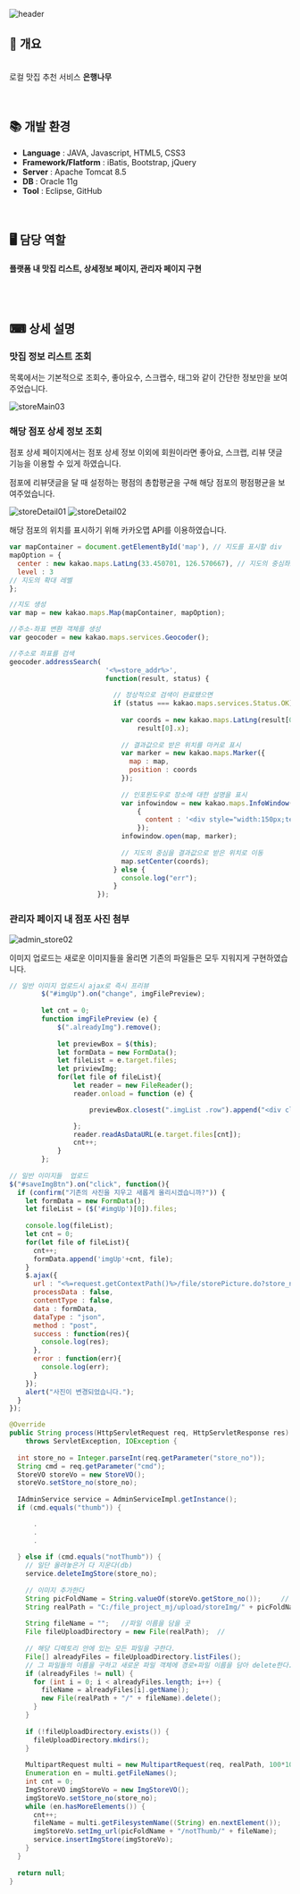 ![header](https://capsule-render.vercel.app/api?type=soft&fontColor=ffffff&color=f59810&height=200&section=header&text=은행나무&fontSize=50)


## 🎈 개요
<br>
로컬 맛집 추천 서비스 <b>은행나무</b>
<br><br><br>

## 📚 개발 환경
* <b>Language</b> : JAVA, Javascript, HTML5, CSS3
* <b>Framework/Flatform</b> : iBatis, Bootstrap, jQuery
* <b>Server</b> : Apache Tomcat 8.5
* <b>DB</b> : Oracle 11g
* <b>Tool</b> : Eclipse, GitHub
<br><br><br>

## 🖥 담당 역할
#### 플랫폼 내 맛집 리스트, 상세정보 페이지, 관리자 페이지 구현
<br><br>

## ⌨ 상세 설명
### 맛집 정보 리스트 조회

목록에서는 기본적으로 조회수, 좋아요수, 스크랩수, 태그와 같이 간단한 정보만을 보여주었습니다.

![storeMain03](https://github.com/jjgod66/jjgod66/assets/125471355/03b06494-2de6-40d7-80f8-fecf4458aed6)

### 해당 점포 상세 정보 조회

점포 상세 페이지에서는 점포 상세 정보 이외에 회원이라면 좋아요, 스크랩, 리뷰 댓글 기능을 이용할 수 있게 하였습니다.

점포에 리뷰댓글을 달 때 설정하는 평점의 총합평균을 구해 해당 점포의 평점평균을 보여주었습니다.

![storeDetail01](https://github.com/jjgod66/jjgod66/assets/125471355/55ea216b-2d42-45a6-96a1-49b12d75386a)
![storeDetail02](https://github.com/jjgod66/jjgod66/assets/125471355/007d330d-c649-4dc0-9290-097abcc00762)

해당 점포의 위치를 표시하기 위해 카카오맵 API를 이용하였습니다.

```javascript
var mapContainer = document.getElementById('map'), // 지도를 표시할 div 
mapOption = {
  center : new kakao.maps.LatLng(33.450701, 126.570667), // 지도의 중심좌표
  level : 3
// 지도의 확대 레벨
};

//지도 생성   
var map = new kakao.maps.Map(mapContainer, mapOption);

//주소-좌표 변환 객체를 생성
var geocoder = new kakao.maps.services.Geocoder();

//주소로 좌표를 검색
geocoder.addressSearch(
                        '<%=store_addr%>',
                        function(result, status) {
                
                          // 정상적으로 검색이 완료됐으면 
                          if (status === kakao.maps.services.Status.OK) {
                
                            var coords = new kakao.maps.LatLng(result[0].y,
                                result[0].x);
                
                            // 결과값으로 받은 위치를 마커로 표시
                            var marker = new kakao.maps.Marker({
                              map : map,
                              position : coords
                            });
                
                            // 인포윈도우로 장소에 대한 설명을 표시
                            var infowindow = new kakao.maps.InfoWindow(
                                {
                                  content : '<div style="width:150px;text-align:center;padding:6px 0;"><%=store_name%></div>'
                                });
                            infowindow.open(map, marker);
                
                            // 지도의 중심을 결과값으로 받은 위치로 이동
                            map.setCenter(coords);
                          } else {
                            console.log("err");
                          }
                      });
```
### 관리자 페이지 내 점포 사진 첨부
![admin_store02](https://github.com/jjgod66/jjgod66/assets/125471355/f3c37f8b-4a6f-40b7-a772-71b30f797c4b)

이미지 업로드는 새로운 이미지들을 올리면 기존의 파일들은 모두 지워지게 구현하였습니다.

```javascript
// 일반 이미지 업로드시 ajax로 즉시 프리뷰
		$("#imgUp").on("change", imgFilePreview);
		
		let cnt = 0;
		function imgFilePreview (e) {
			$(".alreadyImg").remove();
			
			let previewBox = $(this);
			let formData = new FormData();
			let fileList = e.target.files;
			let priviewImg;
			for(let file of fileList){
				let reader = new FileReader();
				reader.onload = function (e) {

					previewBox.closest(".imgList .row").append("<div class='col-md-6 botPadding' style='text-align: -webkit-center;'><a href='#' class='xbtn'><span class='glyphicon glyphicon-minus'></span></a><img src='" + e.target.result + "'class='boxImg' id='" + cnt + "' style='width:40rem; height:30rem; padding:0.3rem; border: 1px solid #6c757d;'></div>");

				};
				reader.readAsDataURL(e.target.files[cnt]);
				cnt++;
			}
		};
		
// 일반 이미지들  업로드
$("#saveImgBtn").on("click", function(){
  if (confirm("기존의 사진을 지우고 새롭게 올리시겠습니까?")) {
    let formData = new FormData();
    let fileList = ($('#imgUp')[0]).files;
    
    console.log(fileList);
    let cnt = 0;
    for(let file of fileList){
      cnt++;
      formData.append('imgUp'+cnt, file);
    }
    $.ajax({
      url : "<%=request.getContextPath()%>/file/storePicture.do?store_no=<%=storeVo.getStore_no()%>&cmd=notThumb",
      processData : false,
      contentType : false,
      data : formData,
      dataType : "json",
      method : "post",
      success : function(res){
        console.log(res);
      },
      error : function(err){
        console.log(err);
      }
    });
    alert("사진이 변경되었습니다.");
  }	
});
```

```java
@Override
public String process(HttpServletRequest req, HttpServletResponse res)
    throws ServletException, IOException {
  
  int store_no = Integer.parseInt(req.getParameter("store_no"));
  String cmd = req.getParameter("cmd");
  StoreVO storeVo = new StoreVO();
  storeVo.setStore_no(store_no);
  
  IAdminService service = AdminServiceImpl.getInstance();
  if (cmd.equals("thumb")) {

      .
      .
      .
    
  } else if (cmd.equals("notThumb")) {
    // 일단 올려놓은거 다 지운다(db)
    service.deleteImgStore(store_no);
    
    // 이미지 추가한다
    String picFoldName = String.valueOf(storeVo.getStore_no());		// 점포번호(폴더이름)
    String realPath = "C:/file_project_mj/upload/storeImg/" + picFoldName + "/notThumb";	// 실제폴더경로
    
    String fileName = "";	//파일 이름을 담을 곳
    File fileUploadDirectory = new File(realPath);	//  
    
    // 해당 디렉토리 안에 있는 모든 파일을 구한다.
    File[] alreadyFiles = fileUploadDirectory.listFiles();
    // 그 파일들의 이름을 구하고 새로운 파일 객체에 경로+파일 이름을 담아 delete한다. 
    if (alreadyFiles != null) {
      for (int i = 0; i < alreadyFiles.length; i++) {
        fileName = alreadyFiles[i].getName();
        new File(realPath + "/" + fileName).delete();
      }
    }
    
    if (!fileUploadDirectory.exists()) {
      fileUploadDirectory.mkdirs();
    }
    
    MultipartRequest multi = new MultipartRequest(req, realPath, 100*1024*1024, "utf-8");
    Enumeration en = multi.getFileNames();
    int cnt = 0;
    ImgStoreVO imgStoreVo = new ImgStoreVO();
    imgStoreVo.setStore_no(store_no);
    while (en.hasMoreElements()) {
      cnt++;
      fileName = multi.getFilesystemName((String) en.nextElement());
      imgStoreVo.setImg_url(picFoldName + "/notThumb/" + fileName);
      service.insertImgStore(imgStoreVo);
    }
  }
  
  return null;
}
```
